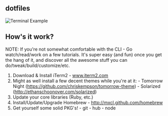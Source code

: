 ## dotfiles

![Terminal Example](https://raw.github.com/jrodl3r/dotfiles/master/TERMINAL.png)

## How's it work?

NOTE: If you're not somewhat comfortable with the CLI - Go watch/read/work on
a few tutorials. It's super easy (and fun) once you get the hang of it, and
discover all the awesome stuff you can do/tweak/build/customize/etc.

1. Download & Install iTerm2 - www.iterm2.com
2. Might as well install a few decent themes while you're at it: 
        - Tomorrow Night (https://github.com/chriskempson/tomorrow-theme)
        - Solarized (http://ethanschoonover.com/solarized)
4. Update your core libraries (Ruby, etc.)
3. Install/Update/Upgrade Homebrew - http://mxcl.github.com/homebrew
5. Get yourself some solid PKG's!
        - git
        - hub
        - node
